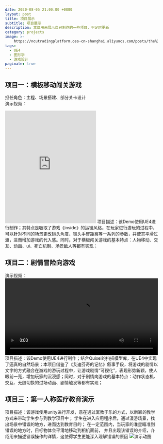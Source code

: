 ```yaml
---
date: 2020-08-05 21:00:00 +0800
layout: post
title: 项目展示
subtitle: 项目展示
description: 本篇用来展示自己制作的一些项目，不定时更新
category: projects
image: >-
    https://ncutradingplatform.oss-cn-shanghai.aliyuncs.com/posts/the%20last%20of%20us%202.png
tags:
  - UE4
  - 图形学
  - 游戏设计
paginate: true
---
```


## 项目一：横板移动闯关游戏
担任角色：主程、场景搭建、部分关卡设计 <br>
演示视频：
<iframe frameborder="0" src="https://v.qq.com/txp/iframe/player.html?vid=c3126qce6a3" allowFullScreen="true" height="370px"></iframe>
项目描述：该Demo使用UE4进行制作；其特点是吸取了游戏《inside》的运镜风格，在玩家进行游玩的过程中，可以针对不同的场景更改镜头角度、镜头手臂距离等一系列的参数，并使其平滑过渡，进而增加游戏的代入感。同时，对于横板闯关游戏的基本特点：人物移动、交互、动画、ui、死亡机制、场景敌人等都有实现；

## 项目二：剧情冒险向游戏
演示视频：
<video src="https://ncutradingplatform.oss-cn-shanghai.aliyuncs.com/video/gameDemo2.mp4" width="100%" controls="controls"></video>
项目描述：该Demo使用UE4进行制作；结合Quixel的扫描模型库，在UE4中实现了逼真的自然场景；本项目借鉴了《艾迪芬奇的记忆》叙事手段，将游戏的剧情以文字的方式融合在游戏的游玩过程中，让游戏剧情“可视化”，表现形势新颖，使人眼前一亮，增加玩家的沉浸感；同时，对于剧情向游戏的基本特点：动作状态机、交互、无缝切换的过场动画、剧情触发等都有实现；


## 项目三：第一人称医疗教育演示
项目描述：该游戏使用unity进行开发，意在通过寓教于乐的方式，以新颖的教学方式来带动学生参与到教学项目中；
学生在进入应用程序后，通过漫游场景，找出场景中错误的地方，进而达到教育目的；
在一定范围内，当玩家的准星瞄准到错误的地方时，目标物体会平滑地移动到相机面前，
并且出现该错误的介绍，介绍用来描述错误操作的详情，这使得学生更能深入理解错误的原因
![演示动图](https://ncutradingplatform.oss-cn-shanghai.aliyuncs.com/posts/EducationDemo.gif)
